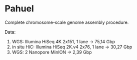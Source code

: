 # Pahuel

Complete chromosome-scale genome assembly procedure.

Data:
1. WGS: Illumina HiSeq 4K 2x151, 1 lane -> 75,14 Gbp		
2. in situ HiC: Illumina HiSeq 2K.v4 2x76, 1 lane -> 30,27 Gbp
3. WGS: 2 Nanopore MinION -> 2,39 Gbp
